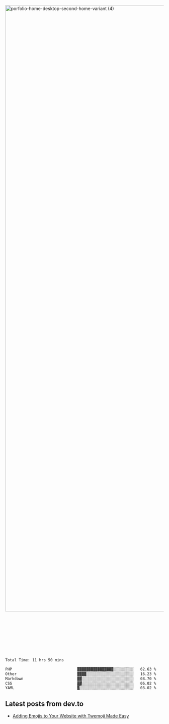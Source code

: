 <img width="1920" alt="porfolio-home-desktop-second-home-variant (4)" src="https://user-images.githubusercontent.com/44812120/231556360-1ee1d327-1a45-4bda-a93d-dd32a34149e4.png">
 
 
 
 
 
 <br><br><br><br><br><br><br>
<!--START_SECTION:waka-->

```txt
Total Time: 11 hrs 50 mins

PHP                             ▓▓▓▓▓▓▓▓▓▓▓▓▓▓▓▓░░░░░░░░░   62.63 %
Other                           ▓▓▓▓░░░░░░░░░░░░░░░░░░░░░   16.23 %
Markdown                        ▓▓░░░░░░░░░░░░░░░░░░░░░░░   08.70 %
CSS                             ▓▓░░░░░░░░░░░░░░░░░░░░░░░   06.02 %
YAML                            ▓░░░░░░░░░░░░░░░░░░░░░░░░   03.02 %
```

<!--END_SECTION:waka-->

## Latest posts from dev.to
<!-- MEDIUM-STORY-LIST:START -->
- [Adding Emojis to Your Website with Twemoji Made Easy](https://dev.to/danielsebesta/adding-emojis-to-your-website-with-twemoji-made-easy-mc8)
<!-- MEDIUM-STORY-LIST:END -->

